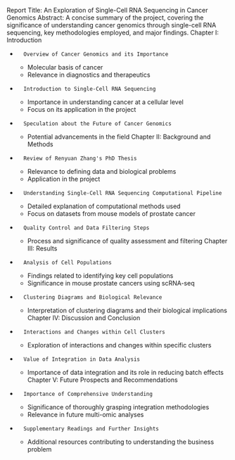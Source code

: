 Report Title:
An Exploration of Single-Cell RNA Sequencing in Cancer Genomics
Abstract:
A concise summary of the project, covering the significance of understanding cancer genomics through single-cell RNA sequencing, key methodologies employed, and major findings.
Chapter I: Introduction
* 		Overview of Cancer Genomics and its Importance
    * Molecular basis of cancer
    * Relevance in diagnostics and therapeutics
* 		Introduction to Single-Cell RNA Sequencing
    * Importance in understanding cancer at a cellular level
    * Focus on its application in the project
* 		Speculation about the Future of Cancer Genomics
    * Potential advancements in the field
Chapter II: Background and Methods
* 		Review of Renyuan Zhang's PhD Thesis
    * Relevance to defining data and biological problems
    * Application in the project
* 		Understanding Single-Cell RNA Sequencing Computational Pipeline
    * Detailed explanation of computational methods used
    * Focus on datasets from mouse models of prostate cancer
* 		Quality Control and Data Filtering Steps
    * Process and significance of quality assessment and filtering
Chapter III: Results
* 		Analysis of Cell Populations
    * Findings related to identifying key cell populations
    * Significance in mouse prostate cancers using scRNA-seq
* 		Clustering Diagrams and Biological Relevance
    * Interpretation of clustering diagrams and their biological implications
Chapter IV: Discussion and Conclusion
* 		Interactions and Changes within Cell Clusters
    * Exploration of interactions and changes within specific clusters
* 		Value of Integration in Data Analysis
    * Importance of data integration and its role in reducing batch effects
Chapter V: Future Prospects and Recommendations
* 		Importance of Comprehensive Understanding
    * Significance of thoroughly grasping integration methodologies
    * Relevance in future multi-omic analyses
* 		Supplementary Readings and Further Insights
    * Additional resources contributing to understanding the business problem
